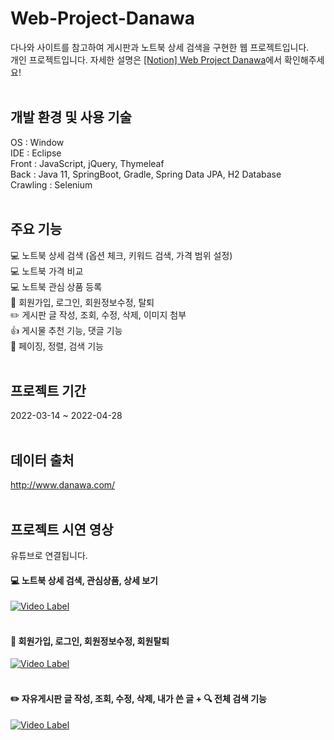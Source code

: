 # Web-Project-Danawa
다나와 사이트를 참고하여 게시판과 노트북 상세 검색을 구현한 웹 프로젝트입니다.  
개인 프로젝트입니다. 자세한 설명은 [[Notion] Web Project Danawa](https://wegie.notion.site/Web-Project-Danawa-b453b35bd0304535a3d03d0104bf8811)에서 확인해주세요!
</br></br>

## 개발 환경 및 사용 기술
OS : Window  
IDE : Eclipse  
Front : JavaScript, jQuery, Thymeleaf  
Back : Java 11, SpringBoot, Gradle, Spring Data JPA, H2 Database  
Crawling : Selenium
</br></br>

## 주요 기능
💻 노트북 상세 검색 (옵션 체크, 키워드 검색, 가격 범위 설정)  
💻 노트북 가격 비교  
💻 노트북 관심 상품 등록  
👤 회원가입, 로그인, 회원정보수정, 탈퇴  
✏️ 게시판 글 작성, 조회, 수정, 삭제, 이미지 첨부  
👍 게시물 추천 기능, 댓글 기능  
📜 페이징, 정렬, 검색 기능
</br></br>

## 프로젝트 기간
2022-03-14 ~ 2022-04-28
</br></br>
   
## 데이터 출처
http://www.danawa.com/
<br/><br/>

## 프로젝트 시연 영상
유튜브로 연결됩니다.
#### 💻 노트북 상세 검색, 관심상품, 상세 보기
[![Video Label](http://img.youtube.com/vi/bZnr_pLLitg/0.jpg)](https://youtu.be/bZnr_pLLitg)
<br/><br/>
#### 👤 회원가입, 로그인, 회원정보수정, 회원탈퇴
[![Video Label](http://img.youtube.com/vi/mlndTOWwJME/0.jpg)](https://youtu.be/mlndTOWwJME)
<br/><br/>
#### ✏️ 자유게시판 글 작성, 조회, 수정, 삭제, 내가 쓴 글 + 🔍 전체 검색 기능
[![Video Label](http://img.youtube.com/vi/Hxb9mSJKvJk/0.jpg)](https://youtu.be/Hxb9mSJKvJk)
